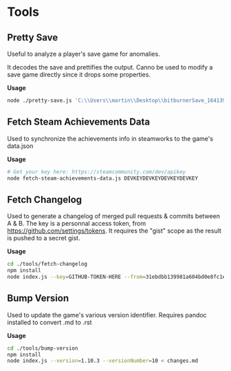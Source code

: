 # Tools

## Pretty Save

Useful to analyze a player's save game for anomalies.

It decodes the save and prettifies the output. Canno be used to modify a save game directly since it drops some properties.

**Usage**
```sh
node ./pretty-save.js 'C:\\Users\\martin\\Desktop\\bitburnerSave_1641395736_BN12x14.json' 'C:\\Users\\martin\\Desktop\\pretty.json'
```

## Fetch Steam Achievements Data

Used to synchronize the achievements info in steamworks to the game's data.json

**Usage**
```sh
# Get your key here: https://steamcommunity.com/dev/apikey
node fetch-steam-achievements-data.js DEVKEYDEVKEYDEVKEYDEVKEY
```

## Fetch Changelog

Used to generate a changelog of merged pull requests & commits between A & B.
The key is a personnal access token, from https://github.com/settings/tokens.
It requires the "gist" scope as the result is pushed to a secret gist.

**Usage**
```sh
cd ./tools/fetch-changelog
npm install
node index.js --key=GITHUB-TOKEN-HERE --from=31ebdbb139981a604bd0e8fc1e364916762e11b9 --to=07fe3c1906b569799652cd1f7a36de2abe306802
```

## Bump Version

Used to update the game's various version identifier.
Requires pandoc installed to convert .md to .rst

**Usage**
```sh
cd ./tools/bump-version
npm install
node index.js --version=1.10.3 --versionNumber=10 < changes.md
```
